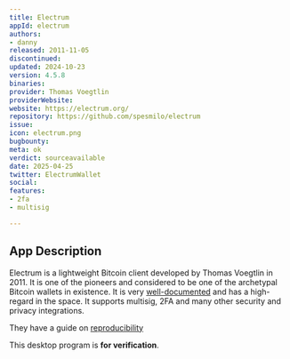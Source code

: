 ```yaml
---
title: Electrum
appId: electrum
authors:
- danny
released: 2011-11-05
discontinued: 
updated: 2024-10-23
version: 4.5.8
binaries: 
provider: Thomas Voegtlin
providerWebsite: 
website: https://electrum.org/
repository: https://github.com/spesmilo/electrum
issue: 
icon: electrum.png
bugbounty: 
meta: ok
verdict: sourceavailable
date: 2025-04-25
twitter: ElectrumWallet
social: 
features: 
- 2fa
- multisig

---
```


## App Description

Electrum is a lightweight Bitcoin client developed by Thomas Voegtlin in 2011. It is one of the pioneers and considered to be one of the archetypal Bitcoin wallets in existence. It is very [well-documented](https://electrum.readthedocs.io/) and has a high-regard in the space. It supports multisig, 2FA and many other security and privacy integrations. 

They have a guide on [reproducibility](https://github.com/spesmilo/electrum/tree/master/contrib/build-linux/sdist)

This desktop program is **for verification**.


